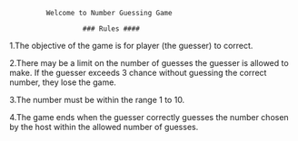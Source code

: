              Welcome to Number Guessing Game

                      ### Rules ####

1.The objective of the game is for  player (the guesser) to correct.

2.There may be a limit on the number of guesses the guesser is allowed to make. If the guesser exceeds 3 chance without guessing the correct number, they lose the game.

3.The number must be within the range 1 to 10.

4.The game ends when the guesser correctly guesses the number chosen by the host within the allowed number of guesses. 





